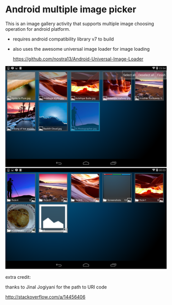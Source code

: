 Android multiple image picker
==================
This is an image gallery activity that supports multiple image choosing operation for android platform.

- requires android compatibility library v7 to build

- also uses the awesome universal image loader for image loading

  https://github.com/nostra13/Android-Universal-Image-Loader

![Screenshot](https://raw.githubusercontent.com/mio780308/androidimagepicker/master/Screenshot1.png)
![Screenshot](https://raw.githubusercontent.com/mio780308/androidimagepicker/master/Screenshot2.png)

extra credit:

thanks to Jinal Jogiyani for the path to URI code

http://stackoverflow.com/a/14456406
